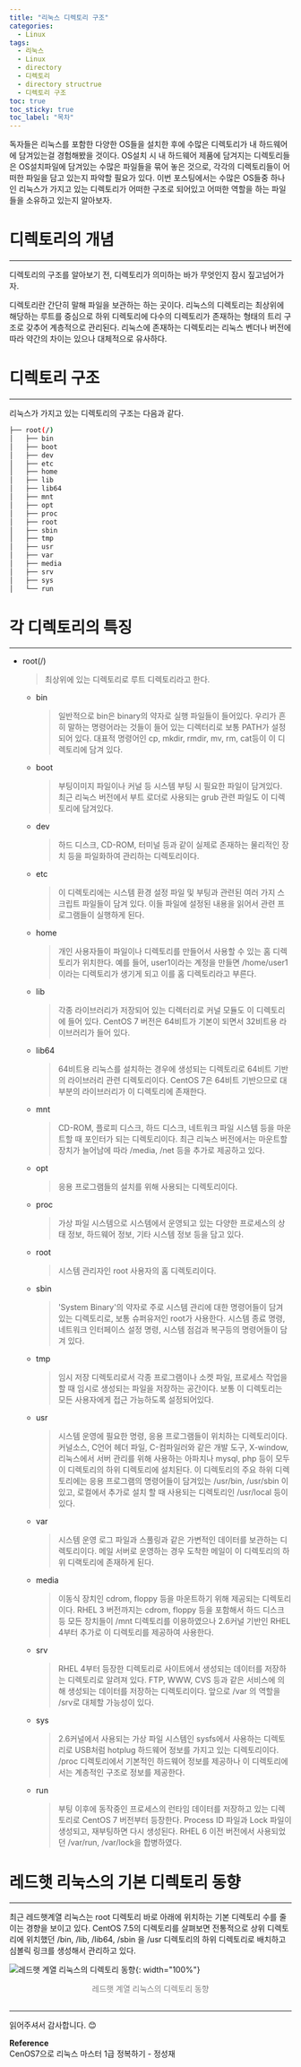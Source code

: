 ```yaml
---
title: "리눅스 디렉토리 구조"
categories:
  - Linux
tags:
  - 리눅스
  - Linux
  - directory
  - 디렉토리
  - directory structrue
  - 디렉토리 구조
toc: true
toc_sticky: true
toc_label: "목차"
---
```


독자들은 리눅스를 포함한 다양한 OS들을 설치한 후에 수많은 디렉토리가 내 하드웨어에 담겨있는걸 경험해봤을 것이다. OS설치 시 내 하드웨어 제품에 담겨지는 디렉토리들은 OS설치파일에 담겨있는 수많은 파일들을 묶어 놓은 것으로, 각각의 디렉토리들이 어떠한 파일을 담고 있는지 파악할 필요가 있다. 이번 포스팅에서는 수많은 OS들중 하나인 리눅스가 가지고 있는 디렉토리가 어떠한 구조로 되어있고 어떠한 역할을 하는 파일들을 소유하고 있는지 알아보자.

# 디렉토리의 개념
---
디렉토리의 구조를 알아보기 전, 디렉토리가 의미하는 바가 무엇인지 잠시 짚고넘어가자.  

디렉토리란 간단히 말해 파일을 보관하는 하는 곳이다. 리눅스의 디렉토리는 최상위에 해당하는 루트를 중심으로 하위 디렉토리에 다수의 디렉토리가 존재하는 형태의 트리 구조로 갖추어 계층적으로 관리된다. 리눅스에 존재하는 디렉토리는 리눅스 벤더나 버전에 따라 약간의 차이는 있으나 대체적으로 유사하다.

# 디렉토리 구조
---
리눅스가 가지고 있는 디렉토리의 구조는 다음과 같다.
```bash
├── root(/)
│   ├── bin
│   ├── boot
│   ├── dev
│   ├── etc
│   ├── home
│   ├── lib
│   ├── lib64
│   ├── mnt
│   ├── opt
│   ├── proc
│   ├── root
│   ├── sbin
│   ├── tmp
│   ├── usr
│   ├── var
│   ├── media
│   ├── srv
│   ├── sys
│   └── run
``` 

# 각 디렉토리의 특징
---
- root(/)
  >최상위에 있는 디렉토리로 루트 디렉토리라고 한다.
  - bin
    >일반적으로 bin은 binary의 약자로 실행 파일들이 들어있다. 우리가 흔히 말하는 명령어라는 것들이 들어 있는 디렉터리로 보통 PATH가 설정되어 있다. 대표적 명령어인 cp, mkdir, rmdir, mv, rm, cat등이 이 디렉토리에 담겨 있다.
  - boot
    >부팅이미지 파일이나 커널 등 시스템 부팅 시 필요한 파일이 담겨있다. 최근 리눅스 버전에서 부트 로더로 사용되는 grub 관련 파일도 이 디렉토리에 담겨있다.
  - dev
    >하드 디스크, CD-ROM, 터미널 등과 같이 실제로 존재하는 물리적인 장치 등을 파일화하여 관리하는 디렉토리이다.
  - etc
    >이 디렉토리에는 시스템 환경 설정 파일 및 부팅과 관련된 여러 가지 스크립트 파일들이 담겨 있다. 이들 파일에 설정된 내용을 읽어서 관련 프로그램들이 실행하게 된다.
  - home
    >개인 사용자들이 파일이나 디렉토리를 만들어서 사용할 수 있는 홈 디렉토리가 위치한다. 예를 들어, user1이라는 계정을 만들면 /home/user1 이라는 디렉토리가 생기게 되고 이를 홈 디렉토리라고 부른다.
  - lib
    >각종 라이브러리가 저장되어 있는 디렉터리로 커널 모듈도 이 디렉토리에 들어 있다. CentOS 7 버전은 64비트가 기본이 되면서 32비트용 라이브러리가 들어 있다.
  - lib64
    >64비트용 리눅스를 설치하는 경우에 생성되는 디렉토리로 64비트 기반의 라이브러리 관련 디렉토리이다. CentOS 7은 64비트 기반으므로 대부분의 라이브러리가 이 디렉토리에 존재한다.
  - mnt
    >CD-ROM, 플로피 디스크, 하드 디스크, 네트워크 파일 시스템 등을 마운트할 때 포인터가 되는 디렉토리이다. 최근 리눅스 버전에서는 마운트할 장치가 늘어남에 따라 /media, /net 등을 추가로 제공하고 있다.
  - opt
    >응용 프로그램들의 설치를 위해 사용되는 디렉토리이다.
  - proc
    >가상 파일 시스템으로 시스템에서 운영되고 있는 다양한 프로세스의 상태 정보, 하드웨어 정보, 기타 시스템 정보 등을 담고 있다.
  - root
    >시스템 관리자인 root 사용자의 홈 디렉토리이다.
  - sbin
    >'System Binary'의 약자로 주로 시스템 관리에 대한 명령어들이 담겨 있는 디렉토리로, 보통 슈퍼유저인 root가 사용한다. 시스템 종료 명령, 네트워크 인터페이스 설정 명령, 시스템 점검과 복구등의 명령어들이 담겨 있다.
  - tmp
    >임시 저장 디렉토리로서 각종 프로그램이나 소켓 파일, 프로세스 작업을 할 때 임시로 생성되는 파일을 저장하는 공간이다. 보통 이 디렉토리는 모든 사용자에게 접근 가능하도록 설정되어있다.
  - usr
    >시스템 운영에 필요한 명령, 응용 프로그램들이 위치하는 디렉토리이다. 커널소스, C언어 헤더 파일, C-컴파일러와 같은 개발 도구, X-window, 리눅스에서 서버 관리를 위해 사용하는 아파치나 mysql, php 등이 모두 이 디렉토리의 하위 디렉토리에 설치된다. 이 디렉토리의 주요 하위 디렉토리에는 응용 프로그램의 명령어들이 담겨있는 /usr/bin, /usr/sbin 이 있고, 로컬에서 추가로 설치 할 때 사용되는 디렉토리인 /usr/local 등이 있다.
  - var
    >시스템 운영 로그 파일과 스풀링과 같은 가변적인 데이터를 보관하는 디렉토리이다. 메일 서버로 운영하는 경우 도착한 메일이 이 디렉토리의 하위 디랙토리에 존재하게 된다.
  - media
    >이동식 장치인 cdrom, floppy 등을 마운트하기 위해 제공되는 디렉토리이다. RHEL 3 버전까지는 cdrom, floppy 등을 포함해서 하드 디스크 등 모든 장치들이 /mnt 디렉토리를 이용하였으나 2.6커널 기반인 RHEL 4부터 추가로 이 디렉토리를 제공하여 사용한다.
  - srv
    >RHEL 4부터 등장한 디렉토리로 사이트에서 생성되는 데이터를 저장하는 디렉토리로 알려져 있다. FTP, WWW, CVS 등과 같은 서비스에 의해 생성되는 데이터를 저장하는 디렉토리이다. 앞으로 /var 의 역할을 /srv로 대체할 가능성이 있다.
  - sys
    >2.6커널에서 사용되는 가상 파일 시스템인 sysfs에서 사용하는 디렉토리로 USB처럼 hotplug 하드웨어 정보를 가지고 있는 디렉토리이다. /proc 디렉토리에서 기본적인 하드웨어 정보를 제공하나 이 디렉토리에서는 계층적인 구조로 정보를 제공한다.
  - run
    >부팅 이후에 동작중인 프로세스의 런타임 데이터를 저장하고 있는 디렉토리로 CentOS 7 버전부터 등장한다. Process ID 파일과 Lock 파일이 생성되고, 재부팅하면 다시 생성된다. RHEL 6 이전 버전에서 사용되었던 /var/run, /var/lock을 합병하였다.

# 레드햇 리눅스의 기본 디렉토리 동향
---
최근 레드햇계열 리눅스는 root 디렉토리 바로 아래에 위치하는 기본 디렉토리 수를 줄이는 경향을 보이고 있다. CentOS 7.5의 디렉토리를 살펴보면 전통적으로 상위 디렉토리에 위치했던 /bin, /lib, /lib64, /sbin 을 /usr 디렉토리의 하위 디렉토리로 배치하고 심볼릭 링크를 생성해서 관리하고 있다.

![레드햇 계열 리눅스의 디렉토리 동향](/blog/assets/img/posts/20220806/directory-trend.png "레드햇 계열 리눅스의 디렉토리 동향"){: width="100%"}
<div style="color: gray; text-align: center; margin-bottom: 30px;">레드햇 계열 리눅스의 디렉토리 동향</div> 

---

읽어주셔서 감사합니다. 😊

__Reference__  
CenOS7으로 리눅스 마스터 1급 정복하기 - 정성재    